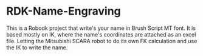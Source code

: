 # RDK-Name-Engraving
This is a Robodk project that write's your name in Brush Script MT font. It is based mostly on IK, where the name's coordinates are attached as an excel file. Letting the Mitsubishi SCARA robot to do its own FK calculation and use the IK to write the name.
